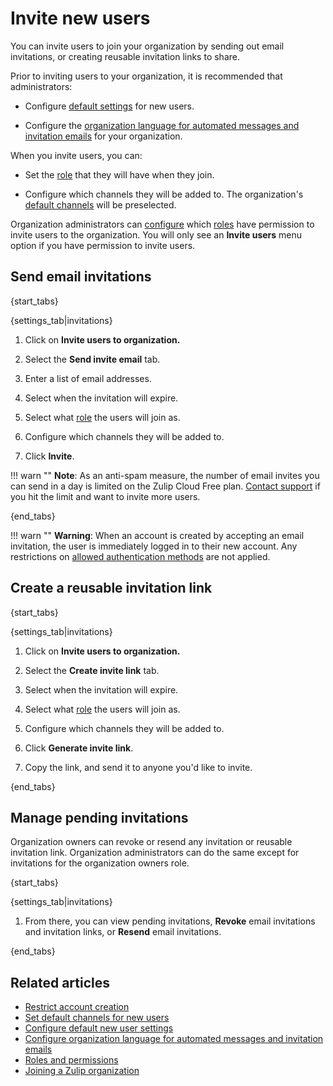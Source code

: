 # Invite new users

You can invite users to join your organization by sending out email invitations,
or creating reusable invitation links to share.

Prior to inviting users to your organization, it is recommended that administrators:

* Configure [default settings](/help/configure-default-new-user-settings) for
  new users.

* Configure the [organization language for automated messages and invitation
  emails][org-lang] for your organization.

When you invite users, you can:

* Set the [role](/help/roles-and-permissions) that they will have when
  they join.

* Configure which channels they will be added to. The organization's
  [default channels](/help/set-default-channels-for-new-users) will be preselected.

Organization administrators can
[configure](/help/restrict-account-creation#change-who-can-send-invitations)
which [roles](/help/roles-and-permissions) have permission to invite users to
the organization. You will only see an **Invite users** menu option if you have
permission to invite users.

## Send email invitations

{start_tabs}

{settings_tab|invitations}

1. Click on **Invite users to organization.**

1. Select the **Send invite email** tab.

1. Enter a list of email addresses.

1. Select when the invitation will expire.

1. Select what [role](/help/roles-and-permissions) the users will join as.

1. Configure which channels they will be added to.

1. Click **Invite**.

!!! warn ""
    **Note**: As an anti-spam measure, the number of email invites you can send in a day is
    limited on the Zulip Cloud Free plan. [Contact support](/help/contact-support)
    if you hit the limit and want to invite more users.

{end_tabs}

!!! warn ""
    **Warning**: When an account is created by accepting an email
    invitation, the user is immediately logged in to their new account.
    Any restrictions on [allowed authentication
    methods](/help/configure-authentication-methods) are not applied.

## Create a reusable invitation link

{start_tabs}

{settings_tab|invitations}

1. Click on **Invite users to organization.**

1. Select the **Create invite link** tab.

1. Select when the invitation will expire.

1. Select what [role](/help/roles-and-permissions) the users will join as.

1. Configure which channels they will be added to.

1. Click **Generate invite link**.

1. Copy the link, and send it to anyone you'd like to invite.

{end_tabs}

## Manage pending invitations

Organization owners can revoke or resend any invitation or reusable
invitation link. Organization administrators can do the same except
for invitations for the organization owners role.

{start_tabs}

{settings_tab|invitations}

1. From there, you can view pending invitations, **Revoke** email
   invitations and invitation links, or **Resend** email invitations.

{end_tabs}

## Related articles

* [Restrict account creation](/help/restrict-account-creation)
* [Set default channels for new users](/help/set-default-channels-for-new-users)
* [Configure default new user settings](/help/configure-default-new-user-settings)
* [Configure organization language for automated messages and invitation emails][org-lang]
* [Roles and permissions](/help/roles-and-permissions)
* [Joining a Zulip organization](/help/join-a-zulip-organization)

[org-lang]: /help/configure-organization-language
